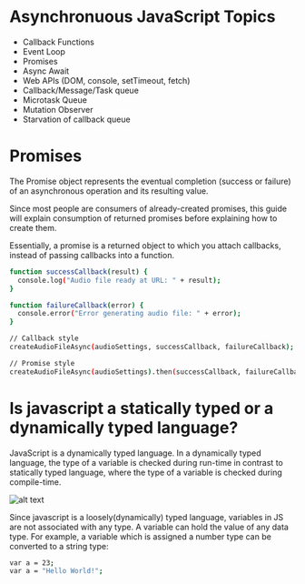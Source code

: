 # Asynchronuous JavaScript Topics
- Callback Functions
- Event Loop
- Promises
- Async Await
- Web APIs (DOM, console, setTimeout, fetch)
- Callback/Message/Task queue
- Microtask Queue
- Mutation Observer
- Starvation of callback queue



# Promises
The Promise object represents the eventual completion (success or failure) of an asynchronous operation and its resulting value.

Since most people are consumers of already-created promises, this guide will explain consumption of returned promises before explaining how to create them.

Essentially, a promise is a returned object to which you attach callbacks, instead of passing callbacks into a function.

```sh
function successCallback(result) {
  console.log("Audio file ready at URL: " + result);
}

function failureCallback(error) {
  console.error("Error generating audio file: " + error);
}

// Callback style
createAudioFileAsync(audioSettings, successCallback, failureCallback);

// Promise style
createAudioFileAsync(audioSettings).then(successCallback, failureCallback);
```

# Is javascript a statically typed or a dynamically typed language?

JavaScript is a dynamically typed language. In a dynamically typed language, the type of a variable is checked during run-time in contrast to statically typed language, where the type of a variable is checked during compile-time.

![alt text](https://assets.interviewbit.com/assets/skill_interview_questions/javascript/static_vs_dynamic_typing-f961917369ccdfc7214abe8ef5bc2033217df59eb115ea7b75310cf94543941d.png.gz)

Since javascript is a loosely(dynamically) typed language, variables in JS are not associated with any type. A variable can hold the value of any data type.
For example, a variable which is assigned a number type can be converted to a string type:

```sh
var a = 23;
var a = "Hello World!";
````

